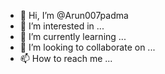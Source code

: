 - 👋 Hi, I’m @Arun007padma
- 👀 I’m interested in ...
- 🌱 I’m currently learning ...
- 💞️ I’m looking to collaborate on ...
- 📫 How to reach me ...

<!---
Arun007padma/Arun007padma is a ✨ special ✨ repository because its `README.md` (this file) appears on your GitHub profile.
You can click the Preview link to take a look at your changes.
--->
